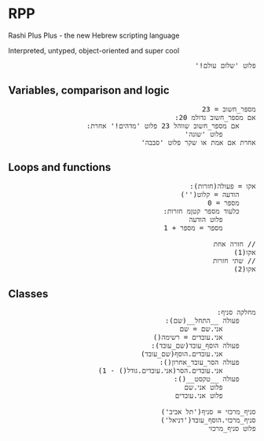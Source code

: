# RPP
Rashi Plus Plus - the new Hebrew scripting language

Interpreted, untyped, object-oriented and super cool

<pre dir="rtl" align="right">
פלוט 'שלום עולם!'
</pre>

## Variables, comparison and logic

<pre dir="rtl" align="right">
מספר_חשוב = 23
אם מספר_חשוב גדולמ 20:
    אם מספר_חשוב שווהל 23 פלוט 'מדהים!' אחרת:
        פלוט 'שונה'
אחרת אם אמת או שקר פלוט 'סבבה'
</pre>

## Loops and functions

<pre dir="rtl" align="right">
אקו = פעולה(חזרות):
    הודעה = קלוט('')
    מספר = 0
    כלעוד מספר קטןמ חזרות:
        פלוט הודעה
        מספר = מספר + 1

// חזרה אחת
אקו(1)
// שתי חזרות
אקו(2)
</pre>

## Classes

<pre dir="rtl" align="right">
מחלקה סניף:
    פעולה __התחל__(שם):
        אני.שם = שם
        אני.עובדים = רשימה()
    פעולה הוסף_עובד(שם_עובד):
        אני.עובדים.הוסף(שם_עובד)
    פעולה הסר_עובד_אחרון():
        אני.עובדים.הסר(אני.עובדים.גודל() - 1)
    פעולה __טקסט__():
        פלוט אני.שם
        פלוט אני.עובדים

סניף_מרכזי = סניף('תל אביב')
סניף_מרכזי.הוסף_עובד('דניאל')
פלוט סניף_מרכזי
</pre>


